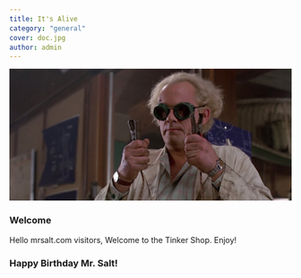 ```yaml
---
title: It's Alive
category: "general"
cover: doc.jpg
author: admin
---
```


![doc](./doc.jpg)

### Welcome

Hello mrsalt.com visitors,
Welcome to the Tinker Shop.
Enjoy!

### Happy Birthday Mr. Salt!
